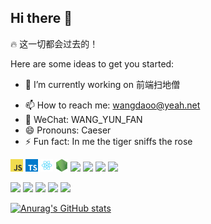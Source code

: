 ## Hi there 👋

:fire: 这一切都会过去的！

Here are some ideas to get you started:

- 🔭 I’m currently working on 前端扫地僧
<!-- - 🌱 I’m currently learning ...
- 👯 I’m looking to collaborate on ...
- 🤔 I’m looking for help with ...
- 💬 Ask me about ... -->
- 📫 How to reach me: wangdaoo@yeah.net
- :iphone: WeChat: WANG_YUN_FAN
- 😄 Pronouns: Caeser
- ⚡ Fun fact: In me the tiger sniffs the rose


<code><img height="20" src="https://raw.githubusercontent.com/github/explore/80688e429a7d4ef2fca1e82350fe8e3517d3494d/topics/javascript/javascript.png"></code>
<code><img height="20" src="https://raw.githubusercontent.com/github/explore/80688e429a7d4ef2fca1e82350fe8e3517d3494d/topics/typescript/typescript.png"></code>
<code><img height="20" src="https://raw.githubusercontent.com/github/explore/80688e429a7d4ef2fca1e82350fe8e3517d3494d/topics/react/react.png"></code>
<code><img height="20" src="https://raw.githubusercontent.com/github/explore/80688e429a7d4ef2fca1e82350fe8e3517d3494d/topics/nodejs/nodejs.png"></code>
<code><img height="20" src="http://cdn.wangdaoo.com/vue.png"></code>
<code><img height="20" src="http://cdn.wangdaoo.com/docker.png"></code>
<code><img height="20" src="https://flutterchina.club/images/flutter-mark-square-100.png"></code>
<code><img height="20" src="http://cdn.wangdaoo.com/xcx.png"></code>  

<code><img height="20" src="http://cdn.wangdaoo.com/git.png"></code>
<code><img height="20" src="http://cdn.wangdaoo.com/vscode.png"></code>
<code><img height="20" src="http://cdn.wangdaoo.com/linux.png"></code>
<code><img height="20" src="http://cdn.wangdaoo.com/nginx-1.png"></code>
<code><img height="20" src="http://cdn.wangdaoo.com/jenkins-logo.png"></code>

[![Anurag's GitHub stats](https://github-readme-stats.vercel.app/api?username=wangdaoo&count_private=true&show_icons=true&theme=dracula)](https://github.com/wangdaoo)

<!-- [![Top Langs](https://github-readme-stats.vercel.app/api/top-langs/?username=wangdaoo&layout=compact&theme=dracula&card_width=440)](https://github.com/wangdaoo) -->


